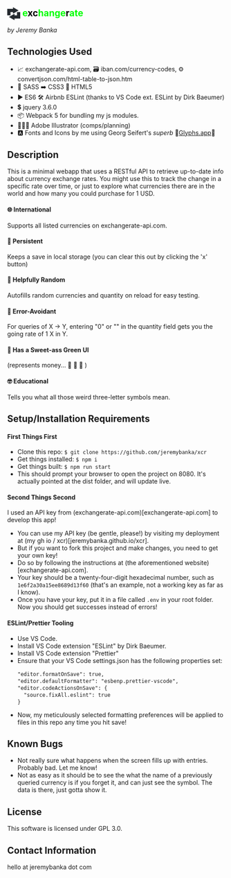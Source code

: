 <h2 style="font-weight: regular; color: #0f0;"><img src="./src/images/logo-dark.png" alt="two symmetrical arrows symbolizing equal exchange" height="30" width="30" style="margin-bottom: -9px" > e<span style="font-weight: bold; color: #000;">xc</span>hange<span style="font-weight: bold; color: #000;">r</span>ate</h2>

_by Jeremy Banka_

## Technologies Used

- 📈 exchangerate-api.com, 🗃️ iban.com/currency-codes, ⚙️ convertjson.com/html-table-to-json.htm
- 💅 SASS ➡️ CSS3 📄 HTML5
- ▶️ ES6 🛠 Airbnb ESLint (thanks to VS Code ext. ESLint by Dirk Baeumer)
- 💲 jquery 3.6.0
- 📦 Webpack 5 for bundling my js modules.
- 👨🏻‍🎨 Adobe Illustrator (comps/planning)
- 🅰️ Fonts and Icons by me using Georg Seifert's _superb_ 💚[Glyphs.app](https://glyphsapp.com)💚

## Description

This is a minimal webapp that uses a RESTful API to retrieve up-to-date info about currency exchange rates. You might use this to track the change in a specific rate over time, or just to explore what currencies there are in the world and how many you could purchase for 1 USD.

#### 🌐 **International**

Supports all listed currencies on exchangerate-api.com.

#### 📜 **Persistent**

Keeps a save in local storage (you can clear this out by clicking the 'x' button)

#### 🎲 **Helpfully Random**

Autofills random currencies and quantity on reload for easy testing.

#### 🦺 **Error-Avoidant**

For queries of X -> Y, entering "0" or "" in the quantity field gets you the going rate of 1 X in Y.

#### 🤑 **Has a Sweet-ass Green UI**

(represents money... 💸 💸 💸 )

#### 🤓 **Educational**

Tells you what all those weird three-letter symbols mean.

## Setup/Installation Requirements

#### First Things First

- Clone this repo: `$ git clone https://github.com/jeremybanka/xcr`
- Get things installed: `$ npm i`
- Get things built: `$ npm run start`
- This should prompt your browser to open the project on 8080. It's actually pointed at the dist folder, and will update live.

#### Second Things Second

I used an API key from (exchangerate-api.com)[exchangerate-api.com] to develop this app!

- You can use my API key (be gentle, please!) by visiting my deployment at (my gh io / xcr)[jeremybanka.github.io/xcr].
- But if you want to fork this project and make changes, you need to get your own key!
- Do so by following the instructions at (the aforementioned website)[exchangerate-api.com].
- Your key should be a twenty-four-digit hexadecimal number, such as `1e6f2a30a15ee8689d13f60` (that's an example, not a working key as far as I know).
- Once you have your key, put it in a file called `.env` in your root folder. Now you should get successes instead of errors!

#### ESLint/Prettier Tooling

- Use VS Code.
- Install VS Code extension "ESLint" by Dirk Baeumer.
- Install VS Code extension "Prettier"
- Ensure that your VS Code settings.json has the following properties set:
  ```
  "editor.formatOnSave": true,
  "editor.defaultFormatter": "esbenp.prettier-vscode",
  "editor.codeActionsOnSave": {
    "source.fixAll.eslint": true
  }
  ```
- Now, my meticulously selected formatting preferences will be applied to files in this repo any time you hit save!

## Known Bugs

- Not really sure what happens when the screen fills up with entries. Probably bad. Let me know!
- Not as easy as it should be to see the what the name of a previously queried currency is if you forget it, and can just see the symbol. The data is there, just gotta show it.

## License

This software is licensed under GPL 3.0.

## Contact Information

hello at jeremybanka dot com

